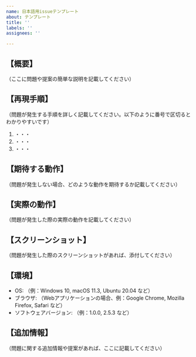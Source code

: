 ```yaml
---
name: 日本語用issueテンプレート
about: テンプレート
title: ''
labels: ''
assignees: ''

---
```


## 【概要】

（ここに問題や提案の簡単な説明を記載してください）

## 【再現手順】

（問題が発生する手順を詳しく記載してください。以下のように番号で区切るとわかりやすいです）

1. ・・・
2. ・・・
3. ・・・

## 【期待する動作】

（問題が発生しない場合、どのような動作を期待するか記載してください）

## 【実際の動作】

（問題が発生した際の実際の動作を記載してください）

## 【スクリーンショット】

（問題が発生した際のスクリーンショットがあれば、添付してください）

## 【環境】

- OS: （例：Windows 10, macOS 11.3, Ubuntu 20.04 など）
- ブラウザ: （Webアプリケーションの場合、例：Google Chrome, Mozilla Firefox, Safari など）
- ソフトウェアバージョン: （例：1.0.0, 2.5.3 など）

## 【追加情報】

（問題に関する追加情報や提案があれば、ここに記載してください）
